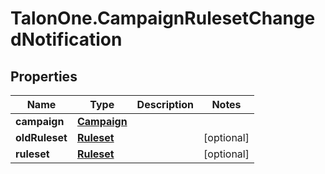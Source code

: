# TalonOne.CampaignRulesetChangedNotification

## Properties

Name | Type | Description | Notes
------------ | ------------- | ------------- | -------------
**campaign** | [**Campaign**](Campaign.md) |  | 
**oldRuleset** | [**Ruleset**](Ruleset.md) |  | [optional] 
**ruleset** | [**Ruleset**](Ruleset.md) |  | [optional] 



